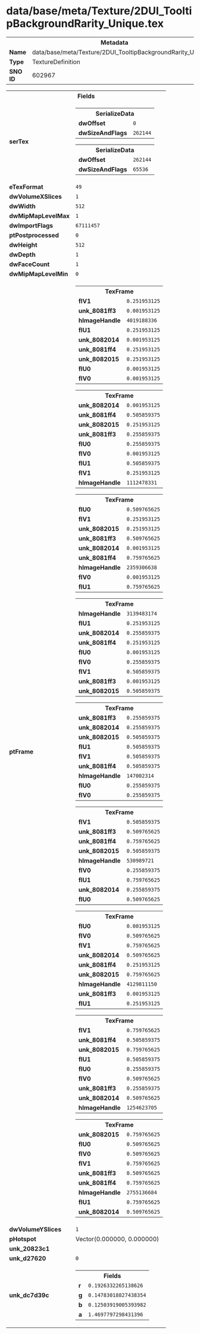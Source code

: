 <h1>data/base/meta/Texture/2DUI_TooltipBackgroundRarity_Unique.tex</h1><table><tr><th colspan="100%">Metadata</th></tr><tr><td><b>Name</b></td><td>data/base/meta/Texture/2DUI_TooltipBackgroundRarity_Unique.tex</td></tr><tr><td><b>Type</b></td><td>TextureDefinition</td></tr><tr><td><b>SNO ID</b></td><td>602967</td></tr></table>

<table><tr><th colspan="100%">Fields</th></tr><tr><td><b>serTex</b></td><td><table><tr><th colspan="100%">SerializeData</th></tr><tr><td><b>dwOffset</b></td><td><code>0</code></td></tr><tr><td><b>dwSizeAndFlags</b></td><td><code>262144</code></td></tr></table>


<table><tr><th colspan="100%">SerializeData</th></tr><tr><td><b>dwOffset</b></td><td><code>262144</code></td></tr><tr><td><b>dwSizeAndFlags</b></td><td><code>65536</code></td></tr></table>


</td></tr><tr><td><b>eTexFormat</b></td><td><code>49</code></td></tr><tr><td><b>dwVolumeXSlices</b></td><td><code>1</code></td></tr><tr><td><b>dwWidth</b></td><td><code>512</code></td></tr><tr><td><b>dwMipMapLevelMax</b></td><td><code>1</code></td></tr><tr><td><b>dwImportFlags</b></td><td><code>67111457</code></td></tr><tr><td><b>ptPostprocessed</b></td><td><code>0</code></td></tr><tr><td><b>dwHeight</b></td><td><code>512</code></td></tr><tr><td><b>dwDepth</b></td><td><code>1</code></td></tr><tr><td><b>dwFaceCount</b></td><td><code>1</code></td></tr><tr><td><b>dwMipMapLevelMin</b></td><td><code>0</code></td></tr><tr><td><b>ptFrame</b></td><td><table><tr><th colspan="100%">TexFrame</th></tr><tr><td><b>flV1</b></td><td><code>0.251953125</code></td></tr><tr><td><b>unk_8081ff3</b></td><td><code>0.001953125</code></td></tr><tr><td><b>hImageHandle</b></td><td><code>4019188336</code></td></tr><tr><td><b>flU1</b></td><td><code>0.251953125</code></td></tr><tr><td><b>unk_8082014</b></td><td><code>0.001953125</code></td></tr><tr><td><b>unk_8081ff4</b></td><td><code>0.251953125</code></td></tr><tr><td><b>unk_8082015</b></td><td><code>0.251953125</code></td></tr><tr><td><b>flU0</b></td><td><code>0.001953125</code></td></tr><tr><td><b>flV0</b></td><td><code>0.001953125</code></td></tr></table>


<table><tr><th colspan="100%">TexFrame</th></tr><tr><td><b>unk_8082014</b></td><td><code>0.001953125</code></td></tr><tr><td><b>unk_8081ff4</b></td><td><code>0.505859375</code></td></tr><tr><td><b>unk_8082015</b></td><td><code>0.251953125</code></td></tr><tr><td><b>unk_8081ff3</b></td><td><code>0.255859375</code></td></tr><tr><td><b>flU0</b></td><td><code>0.255859375</code></td></tr><tr><td><b>flV0</b></td><td><code>0.001953125</code></td></tr><tr><td><b>flU1</b></td><td><code>0.505859375</code></td></tr><tr><td><b>flV1</b></td><td><code>0.251953125</code></td></tr><tr><td><b>hImageHandle</b></td><td><code>1112478331</code></td></tr></table>


<table><tr><th colspan="100%">TexFrame</th></tr><tr><td><b>flU0</b></td><td><code>0.509765625</code></td></tr><tr><td><b>flV1</b></td><td><code>0.251953125</code></td></tr><tr><td><b>unk_8082015</b></td><td><code>0.251953125</code></td></tr><tr><td><b>unk_8081ff3</b></td><td><code>0.509765625</code></td></tr><tr><td><b>unk_8082014</b></td><td><code>0.001953125</code></td></tr><tr><td><b>unk_8081ff4</b></td><td><code>0.759765625</code></td></tr><tr><td><b>hImageHandle</b></td><td><code>2359306638</code></td></tr><tr><td><b>flV0</b></td><td><code>0.001953125</code></td></tr><tr><td><b>flU1</b></td><td><code>0.759765625</code></td></tr></table>


<table><tr><th colspan="100%">TexFrame</th></tr><tr><td><b>hImageHandle</b></td><td><code>3139483174</code></td></tr><tr><td><b>flU1</b></td><td><code>0.251953125</code></td></tr><tr><td><b>unk_8082014</b></td><td><code>0.255859375</code></td></tr><tr><td><b>unk_8081ff4</b></td><td><code>0.251953125</code></td></tr><tr><td><b>flU0</b></td><td><code>0.001953125</code></td></tr><tr><td><b>flV0</b></td><td><code>0.255859375</code></td></tr><tr><td><b>flV1</b></td><td><code>0.505859375</code></td></tr><tr><td><b>unk_8081ff3</b></td><td><code>0.001953125</code></td></tr><tr><td><b>unk_8082015</b></td><td><code>0.505859375</code></td></tr></table>


<table><tr><th colspan="100%">TexFrame</th></tr><tr><td><b>unk_8081ff3</b></td><td><code>0.255859375</code></td></tr><tr><td><b>unk_8082014</b></td><td><code>0.255859375</code></td></tr><tr><td><b>unk_8082015</b></td><td><code>0.505859375</code></td></tr><tr><td><b>flU1</b></td><td><code>0.505859375</code></td></tr><tr><td><b>flV1</b></td><td><code>0.505859375</code></td></tr><tr><td><b>unk_8081ff4</b></td><td><code>0.505859375</code></td></tr><tr><td><b>hImageHandle</b></td><td><code>147002314</code></td></tr><tr><td><b>flU0</b></td><td><code>0.255859375</code></td></tr><tr><td><b>flV0</b></td><td><code>0.255859375</code></td></tr></table>


<table><tr><th colspan="100%">TexFrame</th></tr><tr><td><b>flV1</b></td><td><code>0.505859375</code></td></tr><tr><td><b>unk_8081ff3</b></td><td><code>0.509765625</code></td></tr><tr><td><b>unk_8081ff4</b></td><td><code>0.759765625</code></td></tr><tr><td><b>unk_8082015</b></td><td><code>0.505859375</code></td></tr><tr><td><b>hImageHandle</b></td><td><code>530989721</code></td></tr><tr><td><b>flV0</b></td><td><code>0.255859375</code></td></tr><tr><td><b>flU1</b></td><td><code>0.759765625</code></td></tr><tr><td><b>unk_8082014</b></td><td><code>0.255859375</code></td></tr><tr><td><b>flU0</b></td><td><code>0.509765625</code></td></tr></table>


<table><tr><th colspan="100%">TexFrame</th></tr><tr><td><b>flU0</b></td><td><code>0.001953125</code></td></tr><tr><td><b>flV0</b></td><td><code>0.509765625</code></td></tr><tr><td><b>flV1</b></td><td><code>0.759765625</code></td></tr><tr><td><b>unk_8082014</b></td><td><code>0.509765625</code></td></tr><tr><td><b>unk_8081ff4</b></td><td><code>0.251953125</code></td></tr><tr><td><b>unk_8082015</b></td><td><code>0.759765625</code></td></tr><tr><td><b>hImageHandle</b></td><td><code>4129811150</code></td></tr><tr><td><b>unk_8081ff3</b></td><td><code>0.001953125</code></td></tr><tr><td><b>flU1</b></td><td><code>0.251953125</code></td></tr></table>


<table><tr><th colspan="100%">TexFrame</th></tr><tr><td><b>flV1</b></td><td><code>0.759765625</code></td></tr><tr><td><b>unk_8081ff4</b></td><td><code>0.505859375</code></td></tr><tr><td><b>unk_8082015</b></td><td><code>0.759765625</code></td></tr><tr><td><b>flU1</b></td><td><code>0.505859375</code></td></tr><tr><td><b>flU0</b></td><td><code>0.255859375</code></td></tr><tr><td><b>flV0</b></td><td><code>0.509765625</code></td></tr><tr><td><b>unk_8081ff3</b></td><td><code>0.255859375</code></td></tr><tr><td><b>unk_8082014</b></td><td><code>0.509765625</code></td></tr><tr><td><b>hImageHandle</b></td><td><code>1254623705</code></td></tr></table>


<table><tr><th colspan="100%">TexFrame</th></tr><tr><td><b>unk_8082015</b></td><td><code>0.759765625</code></td></tr><tr><td><b>flU0</b></td><td><code>0.509765625</code></td></tr><tr><td><b>flV0</b></td><td><code>0.509765625</code></td></tr><tr><td><b>flV1</b></td><td><code>0.759765625</code></td></tr><tr><td><b>unk_8081ff3</b></td><td><code>0.509765625</code></td></tr><tr><td><b>unk_8081ff4</b></td><td><code>0.759765625</code></td></tr><tr><td><b>hImageHandle</b></td><td><code>2755136684</code></td></tr><tr><td><b>flU1</b></td><td><code>0.759765625</code></td></tr><tr><td><b>unk_8082014</b></td><td><code>0.509765625</code></td></tr></table>


</td></tr><tr><td><b>dwVolumeYSlices</b></td><td><code>1</code></td></tr><tr><td><b>pHotspot</b></td><td>Vector(0.000000, 0.000000)</td></tr><tr><td><b>unk_20823c1</b></td><td></td></tr><tr><td><b>unk_d27620</b></td><td><code>0</code></td></tr><tr><td><b>unk_dc7d39c</b></td><td><table><tr><th colspan="100%">Fields</th></tr><tr><td><b>r</b></td><td><code>0.1926332265138626</code></td></tr><tr><td><b>g</b></td><td><code>0.14783018827438354</code></td></tr><tr><td><b>b</b></td><td><code>0.12503919005393982</code></td></tr><tr><td><b>a</b></td><td><code>1.4697797298431396</code></td></tr></table>

</td></tr></table>

